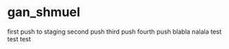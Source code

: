 # gan_shmuel
first push to staging
second push 
third push
fourth push
blabla
nalala
test
test
test
